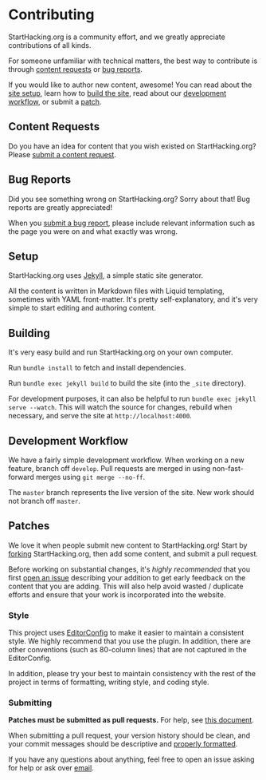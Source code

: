 # Contributing

StartHacking.org is a community effort, and we greatly appreciate contributions
of all kinds.

For someone unfamiliar with technical matters, the best way to contribute is
through [content requests](#content-requests) or [bug reports](#bug-reports).

If you would like to author new content, awesome! You can read about the [site
setup](#setup), learn how to [build the site](#building), read about our
[development workflow](#development-workflow), or submit a [patch](#patches).

## Content Requests

Do you have an idea for content that you wish existed on StartHacking.org?
Please [submit a content request][issue].

## Bug Reports

Did you see something wrong on StartHacking.org? Sorry about that! Bug reports
are greatly appreciated!

When you [submit a bug report][issue], please include relevant information such
as the page you were on and what exactly was wrong.

## Setup

StartHacking.org uses [Jekyll][jekyll], a simple static site generator.

All the content is written in Markdown files with Liquid templating, sometimes
with YAML front-matter. It's pretty self-explanatory, and it's very simple to
start editing and authoring content.

## Building

It's very easy build and run StartHacking.org on your own computer.

Run `bundle install` to fetch and install dependencies.

Run `bundle exec jekyll build` to build the site (into the `_site` directory).

For development purposes, it can also be helpful to run `bundle exec jekyll
serve --watch`. This will watch the source for changes, rebuild when necessary,
and serve the site at `http://localhost:4000`.

## Development Workflow

We have a fairly simple development workflow. When working on a new feature,
branch off `develop`. Pull requests are merged in using non-fast-forward merges
using `git merge --no-ff`.

The `master` branch represents the live version of the site. New work should
not branch off `master`.

## Patches

We love it when people submit new content to StartHacking.org! Start by
[forking][fork] StartHacking.org, then add some content, and submit a pull
request.

Before working on substantial changes, it's *highly recommended* that you first
[open an issue][issue] describing your addition to get early feedback on the
content that you are adding. This will also help avoid wasted / duplicate
efforts and ensure that your work is incorporated into the website.

### Style

This project uses [EditorConfig][editorconfig] to make it easier to maintain a
consistent style. We highly recommend that you use the plugin. In addition,
there are other conventions (such as 80-column lines) that are not captured in
the EditorConfig.

In addition, please try your best to maintain consistency with the rest of the
project in terms of formatting, writing style, and coding style.

### Submitting

**Patches must be submitted as pull requests.** For help, see [this
document][help-pr].

When submitting a pull request, your version history should be clean, and your
commit messages should be descriptive and [properly
formatted][commit-message-formatting].

If you have any questions about anything, feel free to open an issue asking for
help or ask over [email][email].

[issue]: https://github.com/starthacking/starthacking.github.io/issues
[fork]: https://github.com/starthacking/starthacking.github.io/fork
[editorconfig]: http://editorconfig.org/
[help-pr]: https://help.github.com/articles/creating-a-pull-request/
[commit-message-formatting]: http://tbaggery.com/2008/04/19/a-note-about-git-commit-messages.html
[email]: mailto:team@hackmit.org
[jekyll]: http://jekyllrb.com/

<!--
A good chunk of this guide came from Dotbot's contributing guide:
https://github.com/anishathalye/dotbot/blob/master/CONTRIBUTING.md
-->
